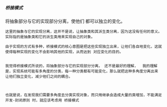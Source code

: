 ##### 桥接模式

 将抽象部分与它的实现部分分离，使他们 都可以独立的变化。

    这里的抽象与它的实现分离，这并不是说，让抽象类和其派生类分离，因为这没有任何的意义。实际指的是抽象类和它的派生类用来实现自己的对象。

    由于实现的方式有多种，桥接模式的核心意图是把这些实现独立出来，让他们各自地变化，这就使得每种实现的变化不会影响其他的实现，从而达到 对应变化的目的。


    我觉得桥接模式所说的，将抽象部分与它的实现部分分离， 还不是最好的理解，  我的理解是，实现系统可能有多角度的分类，每一种分类都有可能变化，那么就把这种多角度分离出来 让他们独立变化，减少他们之间的耦合。



    也就是说，在发现我们需要多角度去分类实现对象，而只用继承会造成大量的类增加，不能满足 开发-封闭原则 时，就应该考虑用 桥接模式


    